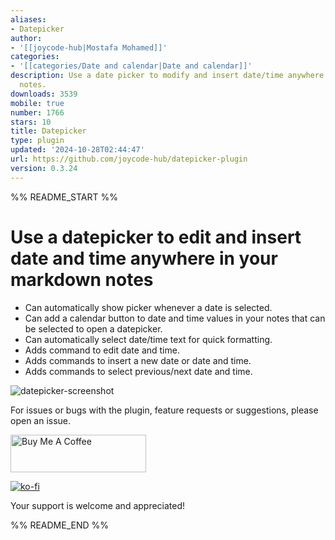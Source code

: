 ```yaml
---
aliases:
- Datepicker
author:
- '[[joycode-hub|Mostafa Mohamed]]'
categories:
- '[[categories/Date and calendar|Date and calendar]]'
description: Use a date picker to modify and insert date/time anywhere in your markdown
  notes.
downloads: 3539
mobile: true
number: 1766
stars: 10
title: Datepicker
type: plugin
updated: '2024-10-28T02:44:47'
url: https://github.com/joycode-hub/datepicker-plugin
version: 0.3.24
---
```


%% README_START %%

# Use a datepicker to edit and insert date and time anywhere in your markdown notes

- Can automatically show picker whenever a date is selected.
- Can add a calendar button to date and time values in your notes that can be selected to open a datepicker.
- Can automatically select date/time text for quick formatting.
- Adds command to edit date and time.
- Adds commands to insert a new date or date and time.
- Adds commands to select previous/next date and time.

![datepicker-screenshot](https://raw.githubusercontent.com/joycode-hub/datepicker-plugin/HEAD/obsidian_datepicker_screenshot.png)

For issues or bugs with the plugin, feature requests or suggestions, please open an issue.

<a href="https://www.buymeacoffee.com/joycode" target="_blank"><img src="https://cdn.buymeacoffee.com/buttons/v2/default-yellow.png" alt="Buy Me A Coffee" style="height: 60px !important;width: 217px !important;" ></a>

 [![ko-fi](https://ko-fi.com/img/githubbutton_sm.svg)](https://ko-fi.com/V7V410Q9KD)

Your support is welcome and appreciated!


%% README_END %%